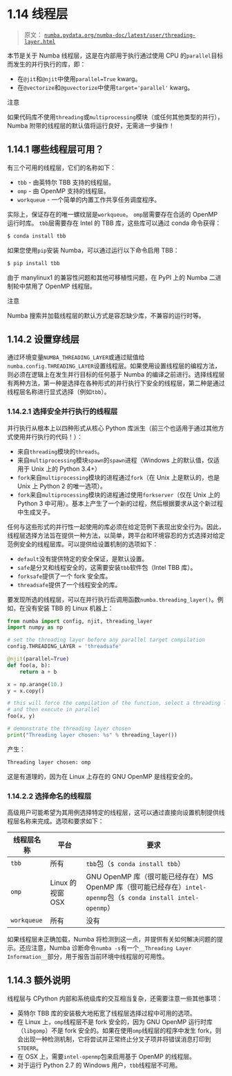 # 1.14 线程层

> 原文： [`numba.pydata.org/numba-doc/latest/user/threading-layer.html`](http://numba.pydata.org/numba-doc/latest/user/threading-layer.html)

本节是关于 Numba 线程层，这是在内部用于执行通过使用 CPU 的`parallel`目标而发生的并行执行的库，即：

*   在`@jit`和`@njit`中使用`parallel=True` kwarg。
*   在`@vectorize`和`@guvectorize`中使用`target='parallel'` kwarg。

注意

如果代码库不使用`threading`或`multiprocessing`模块（或任何其他类型的并行），Numba 附带的线程层的默认值将运行良好，无需进一步操作！

## 1.14.1 哪些线程层可用？

有三个可用的线程层，它们的名称如下：

*   `tbb` - 由英特尔 TBB 支持的线程层。
*   `omp` - 由 OpenMP 支持的线程层。
*   `workqueue` - 一个简单的内置工作共享任务调度程序。

实际上，保证存在的唯一螺纹层是`workqueue`。 `omp`层需要存在合适的 OpenMP 运行时库。 `tbb`层需要存在 Intel 的 TBB 库，这些库可以通过 conda 命令获得：

```py
$ conda install tbb

```

如果您使用`pip`安装 Numba，可以通过运行以下命令启用 TBB：

```py
$ pip install tbb

```

由于 manylinux1 的兼容性问题和其他可移植性问题，在 PyPI 上的 Numba 二进制轮中禁用了 OpenMP 线程层。

注意

Numba 搜索并加载线程层的默认方式是容忍缺少库，不兼容的运行时等。

## 1.14.2 设置穿线层

通过环境变量`NUMBA_THREADING_LAYER`或通过赋值给`numba.config.THREADING_LAYER`设置线程层。如果使用设置线程层的编程方法，则必须在逻辑上在发生并行目标的任何基于 Numba 的编译之前进行。选择线程层有两种方法，第一种是选择在各种形式的并行执行下安全的线程层，第二种是通过线程层名称进行显式选择（例如`tbb`）。

### 1.14.2.1 选择安全并行执行的线程层

并行执行从根本上以四种形式从核心 Python 库派生（前三个也适用于通过其他方式使用并行执行的代码！）：

*   来自`threading`模块的`threads`。
*   来自`multiprocessing`模块`spawn`的`spawn`进程（Windows 上的默认值，仅适用于 Unix 上的 Python 3.4+）
*   `fork`来自`multiprocessing`模块的进程通过`fork`（在 Unix 上是默认的，也是 Unix 上 Python 2 的唯一选项）。
*   `fork`来自`multiprocessing`模块的进程通过使用`forkserver`（仅在 Unix 上的 Python 3 中可用）。基本上产生了一个新的过程，然后根据要求从这个新过程中生成叉子。

任何与这些形式的并行性一起使用的库必须在给定范例下表现出安全行为。因此，线程层选择方法旨在提供一种方法，以简单，跨平台和环境容忍的方式选择对给定范例安全的线程层库。可以提供给设置机制的选项如下：

*   `default`没有提供特定的安全保证，是默认设置。
*   `safe`是分叉和线程安全的，这需要安装`tbb`软件包（Intel TBB 库）。
*   `forksafe`提供了一个 fork 安全库。
*   `threadsafe`提供了一个线程安全的库。

要发现所选的线程层，可以在并行执行后调用函数`numba.threading_layer()`。例如，在没有安装 TBB 的 Linux 机器上：

```py
from numba import config, njit, threading_layer
import numpy as np

# set the threading layer before any parallel target compilation
config.THREADING_LAYER = 'threadsafe'

@njit(parallel=True)
def foo(a, b):
    return a + b

x = np.arange(10.)
y = x.copy()

# this will force the compilation of the function, select a threading layer
# and then execute in parallel
foo(x, y)

# demonstrate the threading layer chosen
print("Threading layer chosen: %s" % threading_layer())

```

产生：

```py
Threading layer chosen: omp

```

这是有道理的，因为在 Linux 上存在的 GNU OpenMP 是线程安全的。

### 1.14.2.2 选择命名的线程层

高级用户可能希望为其用例选择特定的线程层，这可以通过直接向设置机制提供线程层名称来完成。选项和要求如下：

| 线程层名称 | 平台 | 要求 |
| --- | --- | --- |
| `tbb` | 所有 | `tbb`包（`$ conda install tbb`） |
| `omp` | Linux 的视窗 OSX | GNU OpenMP 库（很可能已经存在）MS OpenMP 库（很可能已经存在）`intel-openmp`包（`$ conda install intel-openmp`） |
| `workqueue` | 所有 | 没有 |

如果线程层未正确加载，Numba 将检测到这一点，并提供有关如何解决问题的提示。还应注意，Numba 诊断命令`numba -s`有一个`__Threading Layer Information__`部分，用于报告当前环境中线程层的可用性。

## 1.14.3 额外说明

线程层与 CPython 内部和系统级库的交互相当复杂，还需要注意一些其他事项：

*   英特尔 TBB 库的安装极大地拓宽了线程层选择过程中可用的选项。
*   在 Linux 上，`omp`线程层不是 fork 安全的，因为 GNU OpenMP 运行时库（`libgomp`）不是 fork 安全的。如果在使用`omp`线程层的程序中发生 fork，则会出现一种检测机制，它将尝试并正常终止分叉子项并将错误消息打印到`STDERR`。
*   在 OSX 上，需要`intel-openmp`包来启用基于 OpenMP 的线程层。
*   对于运行 Python 2.7 的 Windows 用户，`tbb`线程层不可用。